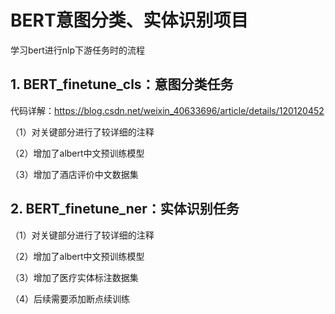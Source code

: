 # BERT意图分类、实体识别项目

学习bert进行nlp下游任务时的流程

## 1. BERT_finetune_cls：意图分类任务
代码详解：https://blog.csdn.net/weixin_40633696/article/details/120120452

（1）对关键部分进行了较详细的注释

（2）增加了albert中文预训练模型

（3）增加了酒店评价中文数据集

## 2. BERT_finetune_ner：实体识别任务
（1）对关键部分进行了较详细的注释

（2）增加了albert中文预训练模型

（3）增加了医疗实体标注数据集

（4）后续需要添加断点续训练
